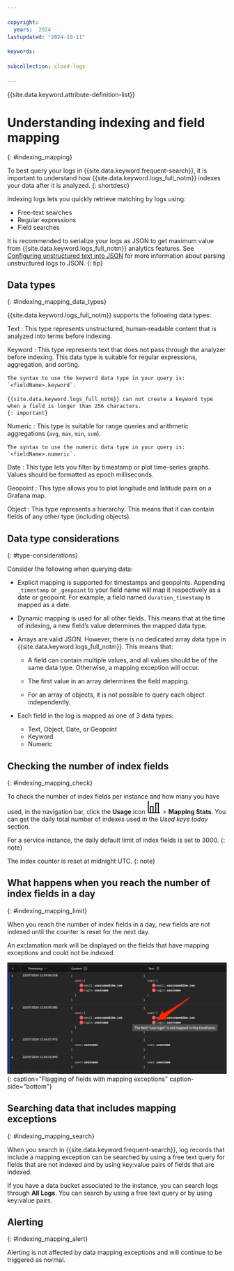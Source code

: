 ```yaml
---

copyright:
  years:  2024
lastupdated: "2024-10-11"

keywords:

subcollection: cloud-logs

---
```


{{site.data.keyword.attribute-definition-list}}


# Understanding indexing and field mapping
{: #indexing_mapping}

To best query your logs in {{site.data.keyword.frequent-search}}, it is important to understand how {{site.data.keyword.logs_full_notm}} indexes your data after it is analyzed.
{: shortdesc}

Indexing logs lets you quickly retrieve matching by logs using:

* Free-text searches
* Regular expressions
* Field searches

It is recommended to serialize your logs as JSON to get maximum value from {{site.data.keyword.logs_full_notm}} analytics features. See [Configuring unstructured text into JSON](/docs/cloud-logs?topic=cloud-logs-parse-rule&interface=ui) for more information about parsing unstructured logs to JSON.
{: tip}


## Data types
{: #indexing_mapping_data_types}

{{site.data.keyword.logs_full_notm}} supports the following data types:

Text
:   This type represents unstructured, human-readable content that is analyzed into terms before indexing.

Keyword
:   This type represents text that does not pass through the analyzer before indexing. This data type is suitable for regular expressions, aggregation, and sorting.

    The syntax to use the keyword data type in your query is: `<fieldName>.keyword`.

    {{site.data.keyword.logs_full_notm}} can not create a keyword type when a field is longer than 256 characters.
    {: important}

Numeric
:   This type is suitable for range queries and arithmetic aggregations (`avg`, `max`, `min`, `sum`).

    The syntax to use the numeric data type in your query is: `<fieldName>.numeric`.

Date
:   This type lets you filter by timestamp or plot time-series graphs. Values should be formatted as epoch milliseconds.

Geopoint
:   This type allows you to plot longitude and latitude pairs on a Grafana map.

Object
:   This type represents a hierarchy. This means that it can contain fields of any other type (including objects).



## Data type considerations
{: #type-considerations}

Consider the following when querying data:

* Explicit mapping is supported for timestamps and geopoints. Appending `_timestamp` or `_geopoint` to your field name will map it respectively as a date or geopoint. For example, a field named `duration_timestamp` is mapped as a date.

* Dynamic mapping is used for all other fields. This means that at the time of indexing, a new field’s value determines the mapped data type.

* Arrays are valid JSON. However, there is no dedicated array data type in {{site.data.keyword.logs_full_notm}}. This means that:

   * A field can contain multiple values, and all values should be of the same data type. Otherwise, a mapping exception will occur.

   * The first value in an array determines the field mapping.

   * For an array of objects, it is not possible to query each object independently.

*  Each field in the log is mapped as one of 3 data types:

   * Text, Object, Date, or Geopoint
   * Keyword
   * Numeric


## Checking the number of index fields
{: #indexing_mapping_check}


To check the number of index fields per instance and how many you have used, in the navigation bar, click the **Usage** icon ![Usage icon](icons/usage.svg "Usage") > **Mapping Stats**. You can get the daily total number of indexes used in the *Used keys today* section.

For a service instance, the daily default limit of index fields is set to 3000.
{: note}

The index counter is reset at midnight UTC.
{: note}


## What happens when you reach the number of index fields in a day
{: #indexing_mapping_limit}

When you reach the number of index fields in a day, new fields are not indexed until the counter is reset for the next day.

An exclamation mark will be displayed on the fields that have mapping exceptions and could not be indexed.

![Flagging of fields with mapping exceptions](images/me_03.png){: caption="Flagging of fields with mapping exceptions" caption-side="bottom"}


## Searching data that includes mapping exceptions
{: #indexing_mapping_search}

When you search in {{site.data.keyword.frequent-search}}, log records that include a mapping exception can be searched by using a free text query for fields that are not indexed and by using key:value pairs of fields that are indexed.

If you have a data bucket associated to the instance, you can search logs through **All Logs**. You can search by using a free text query or by using key:value pairs.

## Alerting
{: #indexing_mapping_alert}

Alerting is not affected by data mapping exceptions and will continue to be triggered as normal.
